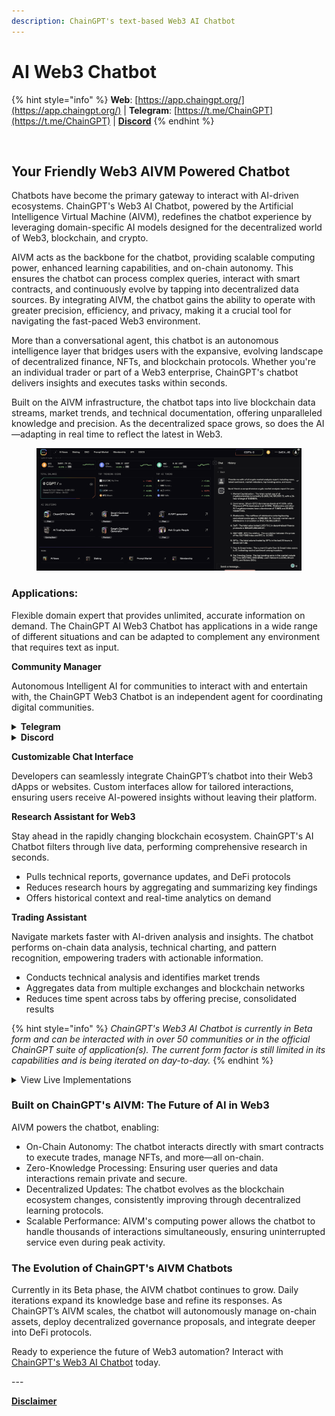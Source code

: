 ```yaml
---
description: ChainGPT's text-based Web3 AI Chatbot
---
```


# AI Web3 Chatbot

{% hint style="info" %}
**Web**: [https://app.chaingpt.org/](https://app.chaingpt.org/) | **Telegram**: [https://t.me/ChainGPT](https://t.me/ChainGPT) | [**Discord**](https://discord.gg/chaingpt)
{% endhint %}

<figure><img src="../../.gitbook/assets/Partnership announcement  [Template].gif" alt=""><figcaption></figcaption></figure>

## Your Friendly Web3 AIVM Powered Chatbot

Chatbots have become the primary gateway to interact with AI-driven ecosystems. ChainGPT's Web3 AI Chatbot, powered by the Artificial Intelligence Virtual Machine (AIVM), redefines the chatbot experience by leveraging domain-specific AI models designed for the decentralized world of Web3, blockchain, and crypto.

AIVM acts as the backbone for the chatbot, providing scalable computing power, enhanced learning capabilities, and on-chain autonomy. This ensures the chatbot can process complex queries, interact with smart contracts, and continuously evolve by tapping into decentralized data sources. By integrating AIVM, the chatbot gains the ability to operate with greater precision, efficiency, and privacy, making it a crucial tool for navigating the fast-paced Web3 environment.

More than a conversational agent, this chatbot is an autonomous intelligence layer that bridges users with the expansive, evolving landscape of decentralized finance, NFTs, and blockchain protocols. Whether you're an individual trader or part of a Web3 enterprise, ChainGPT's chatbot delivers insights and executes tasks within seconds.

Built on the AIVM infrastructure, the chatbot taps into live blockchain data streams, market trends, and technical documentation, offering unparalleled knowledge and precision. As the decentralized space grows, so does the AI—adapting in real time to reflect the latest in Web3.

<figure><img src="../../.gitbook/assets/image (2) (1) (1) (1) (1).png" alt=""><figcaption></figcaption></figure>

### Applications:

Flexible domain expert that provides unlimited, accurate information on demand. The ChainGPT AI Web3 Chatbot has applications in a wide range of different situations and can be adapted to complement any environment that requires text as input.&#x20;

**Community Manager**

Autonomous Intelligent AI for communities to interact with and entertain with, the ChainGPT Web3 Chatbot is an independent agent for coordinating digital communities.

<details>

<summary><strong>Telegram</strong></summary>

Monitor the activity of your community and give them the ability to query any information about the industry (or specifically only a set project) without having to overload CMs.

</details>

<details>

<summary><strong>Discord</strong></summary>

A moderator that knows more about the industry than any moderator should. Discord communities are notoriously fickle in the servers they join; the presence of ChainGPT's AI chatbot has proven to be an enticing sticking point for users to join and stay in a community.

</details>

**Customizable Chat Interface**

Developers can seamlessly integrate ChainGPT’s chatbot into their Web3 dApps or websites. Custom interfaces allow for tailored interactions, ensuring users receive AI-powered insights without leaving their platform.

**Research Assistant for Web3**

Stay ahead in the rapidly changing blockchain ecosystem. ChainGPT's AI Chatbot filters through live data, performing comprehensive research in seconds.

* Pulls technical reports, governance updates, and DeFi protocols
* Reduces research hours by aggregating and summarizing key findings
* Offers historical context and real-time analytics on demand

**Trading Assistant**

Navigate markets faster with AI-driven analysis and insights. The chatbot performs on-chain data analysis, technical charting, and pattern recognition, empowering traders with actionable information.

* Conducts technical analysis and identifies market trends
* Aggregates data from multiple exchanges and blockchain networks
* Reduces time spent across tabs by offering precise, consolidated results

{% hint style="info" %}
_ChainGPT's Web3 AI Chatbot is currently in Beta form and can be interacted with in over 50 communities or in the official ChainGPT suite of application(s). The current form factor is still limited in its capabilities and is being iterated on day-to-day._
{% endhint %}

<details>

<summary>View Live Implementations</summary>

Telegram: [https://t.me/ChainGPT](https://t.me/ChainGPT)

Discord: [https://discord.gg/chaingpt](https://discord.gg/chaingpt)

Dashboard: [https://app.chaingpt.org/](https://app.chaingpt.org/)

</details>

### Built on ChainGPT's AIVM: The Future of AI in Web3

AIVM powers the chatbot, enabling:

* On-Chain Autonomy: The chatbot interacts directly with smart contracts to execute trades, manage NFTs, and more—all on-chain.
* Zero-Knowledge Processing: Ensuring user queries and data interactions remain private and secure.
* Decentralized Updates: The chatbot evolves as the blockchain ecosystem changes, consistently improving through decentralized learning protocols.
* Scalable Performance: AIVM's computing power allows the chatbot to handle thousands of interactions simultaneously, ensuring uninterrupted service even during peak activity.

### The Evolution of ChainGPT's AIVM Chatbots

Currently in its Beta phase, the AIVM chatbot continues to grow. Daily iterations expand its knowledge base and refine its responses. As ChainGPT’s AIVM scales, the chatbot will autonomously manage on-chain assets, deploy decentralized governance proposals, and integrate deeper into DeFi protocols.

Ready to experience the future of Web3 automation? Interact with [ChainGPT's Web3 AI Chatbot](https://app.chaingpt.org/) today.

\---

[**Disclaimer**](../../misc/legal-docs/disclaimer.md)
